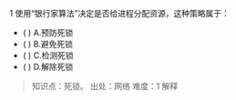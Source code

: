 1
使用“银行家算法”决定是否给进程分配资源，这种策略属于：
- ( ) A.预防死锁 
- ( ) B.避免死锁 
- ( ) C.检测死锁 
- ( ) D.解除死锁

> 知识点：死锁。
> 出处：网络
> 难度：1
> 解释
